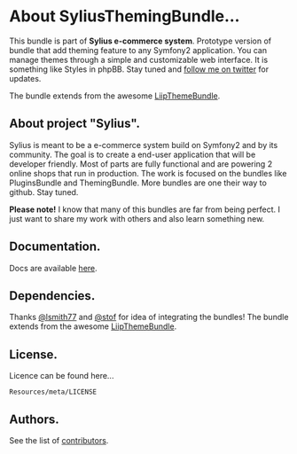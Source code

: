About SyliusThemingBundle...
=================================

This bundle is part of **Sylius e-commerce system**.
Prototype version of bundle that add theming feature to any Symfony2 application.
You can manage themes through a simple and customizable web interface.
It is something like Styles in phpBB.
Stay tuned and [follow me on twitter](http://twitter.com/pjedrzejewski) for updates.

The bundle extends from the awesome [LiipThemeBundle](http://github.com/liip/LiipThemeBundle).

About project "Sylius".
-----------------------

Sylius is meant to be a e-commerce system build on Symfony2 and by its community.
The goal is to create a end-user application that will be developer friendly.
Most of parts are fully functional and are powering 2 online shops that run in production.
The work is focused on the bundles like PluginsBundle and ThemingBundle.
More bundles are one their way to github. Stay tuned.

**Please note!** I know that many of this bundles are far from being perfect.
I just want to share my work with others and also learn something new.

Documentation.
--------------

Docs are available [here](https://github.com/Sylius/SyliusThemingBundle/blob/master/Resources/doc/index.md).

Dependencies.
-------------

Thanks [@lsmith77](http://github.com/lsmith77) and [@stof](http://github.com/stof) for idea of integrating the bundles!
The bundle extends from the awesome [LiipThemeBundle](http://github.com/liip/LiipThemeBundle).

License.
--------

Licence can be found here...

    Resources/meta/LICENSE

Authors.
--------

See the list of [contributors](https://github.com/Sylius/SyliusThemingBundle/contributors).
